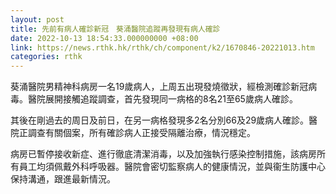 ```yaml
---
layout: post
title: 先前有病人確診新冠　葵涌醫院追蹤再發現有病人確診
date: 2022-10-13 18:54:33.000000000 +08:00
link: https://news.rthk.hk/rthk/ch/component/k2/1670846-20221013.htm
categories: rthk
---
```


葵涌醫院男精神科病房一名19歲病人，上周五出現發燒徵狀，經檢測確診新冠病毒。醫院展開接觸追蹤調查，首先發現同一病格的8名21至65歲病人確診。

其後在剛過去的周日及前日，在另一病格發現多2名分別66及29歲病人確診。醫院正調查有關個案，所有確診病人正接受隔離治療，情況穩定。

病房已暫停接收新症、進行徹底清潔消毒，以及加強執行感染控制措施，該病房所有員工均須佩戴外科呼吸器。醫院會密切監察病人的健康情況，並與衞生防護中心保持溝通，跟進最新情況。

